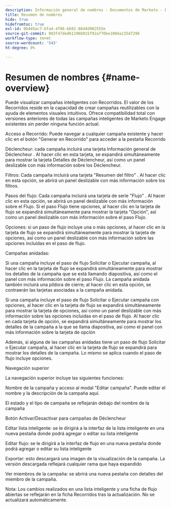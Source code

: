 ```yaml
---
description: Información general de nombres - Documentos de Marketo - Documentación del producto
title: Resumen de nombres
hide: true
hidefromtoc: true
exl-id: 0b445ac7-bfa4-4f86-bb92-86d4d982555e
source-git-commit: 983f47ded61198b015f92a770be1004a13547296
workflow-type: tm+mt
source-wordcount: '543'
ht-degree: 0%

---
```


# Resumen de nombres {#name-overview}

Puede visualizar campañas inteligentes con Recorridos. El valor de los Recorridos reside en la capacidad de crear campañas reutilizables con la ayuda de elementos visuales intuitivos. Ofrece compatibilidad total con versiones anteriores de todas las campañas inteligentes de Marketo Engage existentes sin perder ninguna función actual.

Acceso a Recorrido: Puede navegar a cualquier campaña existente y hacer clic en el botón &quot;Generar en Recorrido&quot; para acceder a la pestaña Recorrido

Déclencheur: cada campaña incluirá una tarjeta Información general de Déclencheur . Al hacer clic en esta tarjeta, se expandirá simultáneamente para mostrar la tarjeta Detalles de Déclencheur, así como un panel deslizable con más información sobre los Déclencheur.

Filtros: Cada campaña incluirá una tarjeta &quot;Resumen del filtro&quot; . Al hacer clic en esta opción, se abrirá un panel deslizable con más información sobre los filtros.

Pasos del flujo: Cada campaña incluirá una tarjeta de serie &quot;Flujo&quot; . Al hacer clic en esta opción, se abrirá un panel deslizable con más información sobre el Flujo. Si el paso Flujo tiene opciones, al hacer clic en la tarjeta de flujo se expandirá simultáneamente para mostrar la tarjeta &quot;Opción&quot;, así como un panel deslizable con más información sobre el paso Flujo.

Opciones: si un paso de flujo incluye una o más opciones, al hacer clic en la tarjeta de flujo se expandirá simultáneamente para mostrar la tarjeta de opciones, así como un panel deslizable con más información sobre las opciones incluidas en el paso de flujo.

Campañas anidadas:

Si una campaña incluye el paso de flujo Solicitar o Ejecutar campaña, al hacer clic en la tarjeta de flujo se expandirá simultáneamente para mostrar los detalles de la campaña que se está llamando diapositiva, así como el panel con más información sobre el paso Flujo. La campaña anidada también incluirá una píldora de cierre; al hacer clic en esta opción, se contraerán las tarjetas asociadas a la campaña anidada.

Si una campaña incluye el paso de flujo Solicitar o Ejecutar campaña con opciones, al hacer clic en la tarjeta de flujo se expandirá simultáneamente para mostrar la tarjeta de opciones, así como un panel deslizable con más información sobre las opciones incluidas en el paso de flujo. Al hacer clic en cada tarjeta de opción, se expandirá simultáneamente para mostrar los detalles de la campaña a la que se llama diapositiva, así como el panel con más información sobre la tarjeta de opción

Además, si alguna de las campañas anidadas tiene un paso de flujo Solicitar o Ejecutar campaña, al hacer clic en la tarjeta de flujo se expandirá para mostrar los detalles de la campaña. Lo mismo se aplica cuando el paso de flujo incluye opciones.

Navegación superior

La navegación superior incluye las siguientes funciones:

Nombre de la campaña y acceso al modal &quot;Editar campaña&quot;. Puede editar el nombre y la descripción de la campaña aquí.

El estado y el tipo de campaña se reflejarán debajo del nombre de la campaña

Botón Activar/Desactivar para campañas de Déclencheur

Editar lista inteligente: se le dirigirá a la interfaz de la lista inteligente en una nueva pestaña donde podrá agregar o editar su lista inteligente

Editar flujo: se le dirigirá a la interfaz de flujo en una nueva pestaña donde podrá agregar o editar su lista inteligente

Exportar: esto descargará una imagen de la visualización de la campaña. La versión descargada reflejará cualquier rama que haya expandido

Ver miembros de la campaña: se abrirá una nueva pestaña con detalles del miembro de la campaña.

Nota: Los cambios realizados en una lista inteligente y una ficha de flujo abiertas se reflejarán en la ficha Recorridos tras la actualización. No se actualizará automáticamente.
